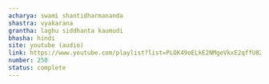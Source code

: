 ```yaml
---
acharya: swami shantidharmananda
shastra: vyakarana
grantha: laghu siddhanta kaumudi
bhasha: hindi
site: youtube (audio)
link: https://www.youtube.com/playlist?list=PLOK49oELkE2NMgeVkxE2qffU82bt4UGUu
number: 250
status: complete
---
```

